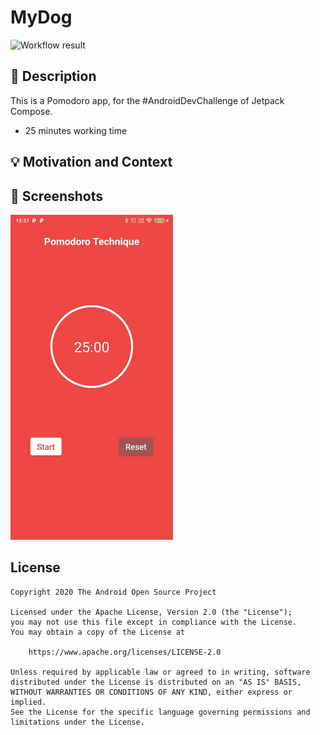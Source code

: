 # MyDog

<!--- Replace <OWNER> with your Github Username and <REPOSITORY> with the name of your repository. -->
<!--- You can find both of these in the url bar when you open your repository in github. -->
![Workflow result](https://github.com/fenggit/ComposeTimer/workflows/Check/badge.svg)

## :scroll: Description
<!--- Describe your app in one or two sentences -->
<!--- Describe your app in one or two sentences -->
This is a Pomodoro app, for the #AndroidDevChallenge of Jetpack Compose.

- 25 minutes working time

## :bulb: Motivation and Context
<!--- Optionally point readers to interesting parts of your submission. -->
<!--- What are you especially proud of? -->


## :camera_flash: Screenshots
<!-- You can add more screenshots here if you like -->
<img src="/results/screenshot_1.jpeg" width="260">

## License
```
Copyright 2020 The Android Open Source Project

Licensed under the Apache License, Version 2.0 (the "License");
you may not use this file except in compliance with the License.
You may obtain a copy of the License at

    https://www.apache.org/licenses/LICENSE-2.0

Unless required by applicable law or agreed to in writing, software
distributed under the License is distributed on an "AS IS" BASIS,
WITHOUT WARRANTIES OR CONDITIONS OF ANY KIND, either express or implied.
See the License for the specific language governing permissions and
limitations under the License.
```
